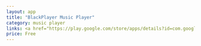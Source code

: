```yaml
---
layout: app
title: "BlackPlayer Music Player"
category: music player
links: <a href="https://play.google.com/store/apps/details?id=com.google.android.music&hl=en">Play Store</a>
price: Free
---
```

